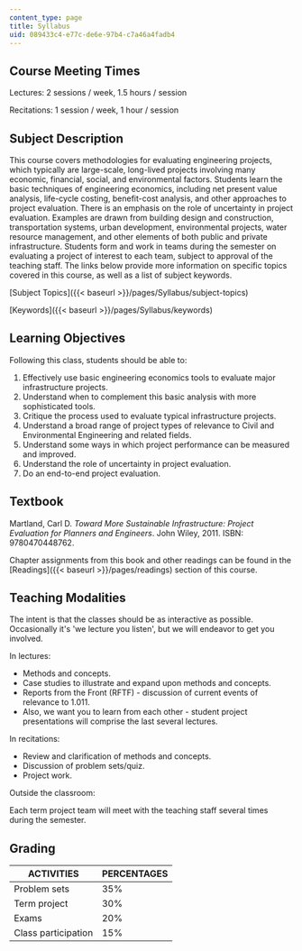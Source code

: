 ```yaml
---
content_type: page
title: Syllabus
uid: 089433c4-e77c-de6e-97b4-c7a46a4fadb4
---
```


Course Meeting Times
--------------------

Lectures: 2 sessions / week, 1.5 hours / session

Recitations: 1 session / week, 1 hour / session

Subject Description
-------------------

This course covers methodologies for evaluating engineering projects, which typically are large-scale, long-lived projects involving many economic, financial, social, and environmental factors. Students learn the basic techniques of engineering economics, including net present value analysis, life-cycle costing, benefit-cost analysis, and other approaches to project evaluation. There is an emphasis on the role of uncertainty in project evaluation. Examples are drawn from building design and construction, transportation systems, urban development, environmental projects, water resource management, and other elements of both public and private infrastructure. Students form and work in teams during the semester on evaluating a project of interest to each team, subject to approval of the teaching staff. The links below provide more information on specific topics covered in this course, as well as a list of subject keywords.

[Subject Topics]({{< baseurl >}}/pages/Syllabus/subject-topics)

[Keywords]({{< baseurl >}}/pages/Syllabus/keywords)

Learning Objectives
-------------------

Following this class, students should be able to:

1.  Effectively use basic engineering economics tools to evaluate major infrastructure projects.
2.  Understand when to complement this basic analysis with more sophisticated tools.
3.  Critique the process used to evaluate typical infrastructure projects.
4.  Understand a broad range of project types of relevance to Civil and Environmental Engineering and related fields.
5.  Understand some ways in which project performance can be measured and improved.
6.  Understand the role of uncertainty in project evaluation.
7.  Do an end-to-end project evaluation.

Textbook
--------

Martland, Carl D. _Toward More Sustainable Infrastructure: Project Evaluation for Planners and Engineers_. John Wiley, 2011. ISBN: 9780470448762.

Chapter assignments from this book and other readings can be found in the [Readings]({{< baseurl >}}/pages/readings) section of this course.

Teaching Modalities
-------------------

The intent is that the classes should be as interactive as possible. Occasionally it's 'we lecture you listen', but we will endeavor to get you involved.

In lectures:

*   Methods and concepts.
*   Case studies to illustrate and expand upon methods and concepts.
*   Reports from the Front (RFTF) - discussion of current events of relevance to 1.011.
*   Also, we want you to learn from each other - student project presentations will comprise the last several lectures.

In recitations:

*   Review and clarification of methods and concepts.
*   Discussion of problem sets/quiz.
*   Project work.

Outside the classroom:

Each term project team will meet with the teaching staff several times during the semester.

Grading
-------

| ACTIVITIES | PERCENTAGES |
| --- | --- |
| Problem sets | 35% |
| Term project | 30% |
| Exams | 20% |
| Class participation | 15%